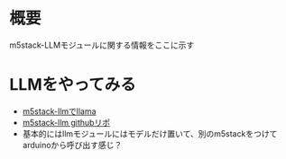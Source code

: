 # 概要
m5stack-LLMモジュールに関する情報をここに示す

# LLMをやってみる
- [m5stack-llmでllama](https://wiki.onakasuita.org/pukiwiki/?llm-llama3.2-1B-prefill-ax630c_0.2-m5stack1_arm64.deb)
- [m5stack-llm githubリポ](https://github.com/m5stack/M5Module-LLM.git)
- 基本的にはllmモジュールにはモデルだけ置いて、別のm5stackをつけてarduinoから呼び出す感じ？